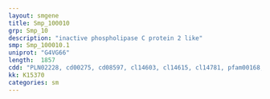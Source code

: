 ```yaml
---
layout: smgene
title: Smp_100010
grp: Smp_10
description: "inactive phospholipase C protein 2 like"
smp: Smp_100010.1
uniprot: "G4VG66"
length:  1857
cdd: "PLN02228, cd00275, cd08597, cl14603, cl14615, cl14781, pfam00168, pfam00387, smart00149, smart00239"
kk: K15370
categories: sm
---
```

